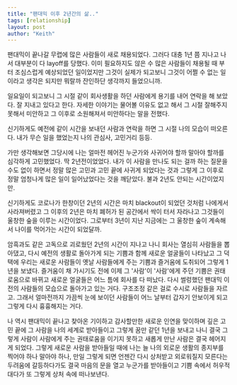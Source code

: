 ```yaml
---
title: "팬대믹 이후 2년간의 삶.."
tags: [relationship]
layout: post
author: "Keith"
---
```


팬대믹이 끝나갈 무렵에 많은 사람들이 새로 채용되었다. 그러다 대충 1년 쯤 지나고 나서 대부분이 다 layoff를 당했다. 이미 필요하지도 않은 수 많은 사람들이 채용될 때 부터 조심스럽게 예상되었던 일이었지만 그것이 실제가 되고보니 그것이 어쩔 수 없는 일이라고 생각은 되지만 뭐랄까 잔인하단 생각까지 들었으니까.

일요일이 되고보니 그 시절 같이 회사생활을 하던 사람에게 용기를 내어 연락을 해 보았다. 잘 지내고 있다고 한다. 자세한 이야기는 물어볼 이유도 없고 해서 그 시절 잘해주지 못해서 미안하고 그 이후로 소원해져서 미안하다는 말을 전했다. 

신기하게도 예전에 같이 시간을 보내던 사람과 연락을 하면 그 시절 나의 모습이 떠오른다. 내가 무슨 일을 했었는지 나의 관심사, 고민거리 등등.

가만 생각해보면 그당시에 나는 얼마전 헤어진 누군가와 사귀어야 할까 말아야 할까를 심각하게 고민했었다. 딱 2년전이었었다. 내가 이 사람을 만나도 되는 걸까 하는 질문을 수도 없이 하면서 정말 많은 고민과 고민 끝에 사귀게 되었다는 것과 그렇게 그 이후로 정말 엄청나게 많은 일이 일어났었다는 것을 깨닫았다. 불과 2년도 안되는 시간이었지만.

신기하게도 코로나가 한창이던 2년의 시간은 마치 blackout이 되었던 것처럼 나에게서 사라져버렸고 그 이후의 2년은 마치 폐허가 된 공간에서 싹이 터서 자라나고 그것들이 울창한 숲을 이루는 시간이었다. 그로부터 3년이 지난 지금에는 그 울창한 숲이 계속해서 나이를 먹어가는 시간이 되었달까.

암흑과도 같은 고독으로 괴로웠던 2년의 시간이 지나고 나니 회사는 열심히 사람들을 뽑아댔고, 다시 예전의 생활로 돌아가게 되는 기쁨과 함께 새로운 얼굴들이 나타났고 그 덕택에 우리는 새로운 사람들이 옛날 사람들에게 주는 기쁨과 즐거움에 도취되어 그렇게 1년을 보냈다. 즐거움이 채 가시기도 전에 이제 그 '사람'이 '사람'에게 주던 기쁨은 권태로움으로 바뀌고 새로운 얼굴들은 어느 틈에 회사를 다 떠났다. 다시 썰렁했던 팬대믹 이전의 사람들의 모습으로 돌아가고 있는 거다. 구조조정 같은 걸로 수시로 사람들을 자르고. 그래서 얼마전까지 가끔씩 눈에 보이던 사람들이 어느 날부터 갑자기 안보이게 되고 그렇게 다시 흉흉해지는 거다. 

나 역시 팬대믹이 끝나고 찾아온 기이하고 감사할만한 새로운 인연을 맞이하며 깊은 고민 끝에 그 사람을 나의 세계로 받아들이고 그렇게 꿈만 같던 1년을 보내고 나니 결국 그렇게 사람이 사람에게 주는 권태로움을 이기지 못하고 새롭게 만난 사람은 결국 헤어지게 되었다. 그렇게 새로운 사람을 받아들일 때에 나는 늘 나의 외로운 생활의 종지부를 찍어야 하나 말아야 하나, 만일 그렇게 되면 언젠간 다시 상처받고 외로워질지 모른다는 두려움에 갈등하다가도 결국 마음의 문을 열고 누군가를 받아들이고 기쁨 속에서 허우적대다가 또 그렇게 상처 속에 떠나보낸다. 
